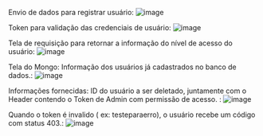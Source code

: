 Envio de dados para registrar usuário:
![image](https://github.com/Cleissiene/SistemaAutenticacaoFinal2/assets/125709420/5b7fd867-3ce8-4a40-b03e-e7e1d48e602e)

Token para validação das credenciais de usuário:
![image](https://github.com/Cleissiene/SistemaAutenticacaoFinal2/assets/125709420/7a226b9a-ff46-4ec6-ad15-c30a4ed6480b)

Tela de requisição para retornar a informação do nível de acesso do usuário:
![image](https://github.com/Cleissiene/SistemaAutenticacaoFinal2/assets/125709420/6dbbafb4-620c-4d3d-89cf-28d339c159dd)

Tela do Mongo: Informação dos usuários já cadastrados no banco de dados.:
![image](https://github.com/Cleissiene/SistemaAutenticacaoFinal2/assets/125709420/df7a76c4-bd93-48c0-b5b2-b706cc0a385a)

Informações fornecidas: ID do usuário a ser deletado, juntamente com o Header contendo o Token de Admin com permissão de acesso. :
![image](https://github.com/Cleissiene/SistemaAutenticacaoFinal2/assets/125709420/fae0ffd3-5ab0-4888-8f0f-8046540c258d)

Quando o token é invalido ( ex: testeparaerro), o usuário recebe um código com status 403.:
![image](https://github.com/Cleissiene/SistemaAutenticacaoFinal2/assets/125709420/851dc08d-4ba8-4b1e-ae2b-ac9a054f5d1f)





